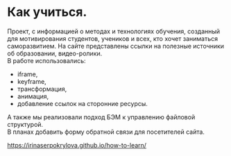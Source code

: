 # Как учиться.
Проект, с информацией о методах и технологиях обучения, созданный для мотивирования студентов, учеников и всех, кто хочет заниматься саморазвитием. На сайте представлены ссылки на полезные источники об образовании, видео-ролики.<br>
В работе использовались:
* iframe,
* keyframe,
* трансформация,
* анимация,
* добавление ссылок на сторонние ресурсы.

А также мы реализовали подход БЭМ к управлению файловой структурой.<br>
В планах добавить форму обратной связи для посетителей сайта.

https://irinaserpokrylova.github.io/how-to-learn/
